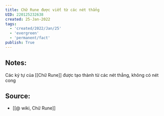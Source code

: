 ```yaml
---
title: Chữ Rune được viết từ các nét thẳng
UID: 220125232638
created: 25-Jan-2022
tags:
  - 'created/2022/Jan/25'
  - 'evergreen'
  - 'permanent/fact'
publish: True
---
```

## Notes:
Các ký tự của [[Chữ Rune]] được tạo thành từ các nét thẳng, không có nét cong

## Source:
- [[@ wiki, Chữ Rune]]


